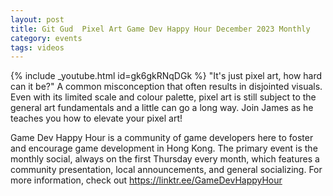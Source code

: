 ```yaml
---
layout: post
title: Git Gud  Pixel Art Game Dev Happy Hour December 2023 Monthly
category: events
tags: videos
---
```


{% include _youtube.html id=gk6gkRNqDGk %}
"It's just pixel art, how hard can it be?" A common misconception that often results in disjointed visuals. Even with its limited scale and colour palette, pixel art is still subject to the general art fundamentals and a little can go a long way. Join James as he teaches you how to elevate your pixel art!

Game Dev Happy Hour is a community of game developers here to foster and encourage game development in Hong Kong. The primary event is the monthly social, always on the first Thursday every month, which features a community presentation, local announcements, and general socializing. For more information, check out https://linktr.ee/GameDevHappyHour
